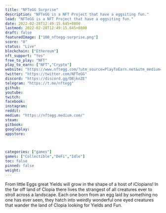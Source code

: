 ```yaml
---
title: "NFTeGG Surprise"
description: "NFTeGG is a NFT Project that have a eggsiting fun."
lead: "NFTeGG is a NFT Project that have a eggsiting fun."
date: 2022-02-28T12:49:15.645+0800
lastmod: 2022-02-28T12:49:15.645+0800
draft: false
featuredImage: ["100_nftegg-surprise.png"]
score: "0"
status: "Live"
blockchain: ["Ethereum"]
nft_support: "Yes"
free_to_play: "NFT"
play_to_earn: ["NFT","Crypto"]
website: "https://www.nftegg.com/?utm_source=PlayToEarn.net&utm_medium=organic&utm_campaign=gamepage"
twitter: "https://twitter.com/NFTeGG"
discord: "https://discord.gg/DBjknZE"
telegram: "https://t.me/nftegg"
github: 
youtube: 
twitch: 
facebook: 
instagram: 
reddit: 
medium: "https://nftegg.medium.com/"
steam: 
gitbook: 
googleplay: 
appstore: 

  
    
categories: ["games"]
games: ["Collectible","DeFi","Idle"]
toc: false
pinned: false
weight: 
---
```

From little Eggs great Yields will grow in the shape of a host of iClopians! In the far off land of Clopia there lives the strangest of all creatures ever to stroll across a landscape. Each one born from an egg laid by something no one has ever seen, they hatch into weirdly wonderful one eyed creatures that wander the land of Clopia looking for Yields and Fun.
